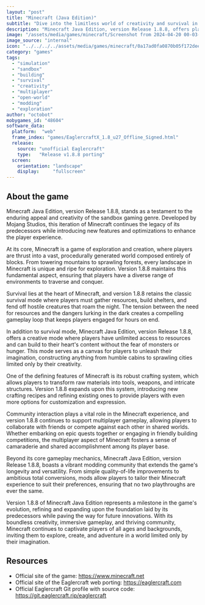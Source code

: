 ```yaml
---
layout: "post"
title: "Minecraft (Java Edition)"
subtitle: "Dive into the limitless world of creativity and survival in Minecraft Java Edition, version Release 1.8.8."
description: "Minecraft Java Edition, version Release 1.8.8, offers players a sandbox environment where they can explore, craft, and survive in a blocky, procedurally generated world filled with endless possibilities."
image: "/assets/media/games/minecraft/Screenshot from 2024-04-20 00-03-23.png"
image_source: "internal"
icon: "../../../../assets/media/games/minecraft/0a17ad0fa0870b05f172deeb05efef8e.png"
category: "games"
tags:
  - "simulation"
  - "sandbox"
  - "building"
  - "survival"
  - "creativity"
  - "multiplayer"
  - "open-world"
  - "modding"
  - "exploration"
author: "octobot"
mobygames_id: "48604"
software_data:
  platform:  "web"
  frame_index: "games/EaglercraftX_1.8_u27_Offline_Signed.html"
  release:
    source: "unofficial Eaglercraft"
    type:   "Release v1.8.8 porting"
  screen:
    orientation: "landscape"
    display:     "fullscreen"
---
```


## About the game

Minecraft Java Edition, version Release 1.8.8, stands as a testament to the enduring appeal and creativity of the sandbox gaming genre. Developed by Mojang Studios, this iteration of Minecraft continues the legacy of its predecessors while introducing new features and optimizations to enhance the player experience.

At its core, Minecraft is a game of exploration and creation, where players are thrust into a vast, procedurally generated world composed entirely of blocks. From towering mountains to sprawling forests, every landscape in Minecraft is unique and ripe for exploration. Version 1.8.8 maintains this fundamental aspect, ensuring that players have a diverse range of environments to traverse and conquer.

Survival lies at the heart of Minecraft, and version 1.8.8 retains the classic survival mode where players must gather resources, build shelters, and fend off hostile creatures that roam the night. The tension between the need for resources and the dangers lurking in the dark creates a compelling gameplay loop that keeps players engaged for hours on end.

In addition to survival mode, Minecraft Java Edition, version Release 1.8.8, offers a creative mode where players have unlimited access to resources and can build to their heart's content without the fear of monsters or hunger. This mode serves as a canvas for players to unleash their imagination, constructing anything from humble cabins to sprawling cities limited only by their creativity.

One of the defining features of Minecraft is its robust crafting system, which allows players to transform raw materials into tools, weapons, and intricate structures. Version 1.8.8 expands upon this system, introducing new crafting recipes and refining existing ones to provide players with even more options for customization and expression.

Community interaction plays a vital role in the Minecraft experience, and version 1.8.8 continues to support multiplayer gameplay, allowing players to collaborate with friends or compete against each other in shared worlds. Whether embarking on epic quests together or engaging in friendly building competitions, the multiplayer aspect of Minecraft fosters a sense of camaraderie and shared accomplishment among its player base.

Beyond its core gameplay mechanics, Minecraft Java Edition, version Release 1.8.8, boasts a vibrant modding community that extends the game's longevity and versatility. From simple quality-of-life improvements to ambitious total conversions, mods allow players to tailor their Minecraft experience to suit their preferences, ensuring that no two playthroughs are ever the same.

Version 1.8.8 of Minecraft Java Edition represents a milestone in the game's evolution, refining and expanding upon the foundation laid by its predecessors while paving the way for future innovations. With its boundless creativity, immersive gameplay, and thriving community, Minecraft continues to captivate players of all ages and backgrounds, inviting them to explore, create, and adventure in a world limited only by their imagination.

## Resources

* Official site of the game: <https://www.minecraft.net>
* Official site of the Eaglercraft web porting: <https://eaglercraft.com>
* Official Eaglercraft Git profile with source code: <https://git.eaglercraft.rip/eaglercraft>

